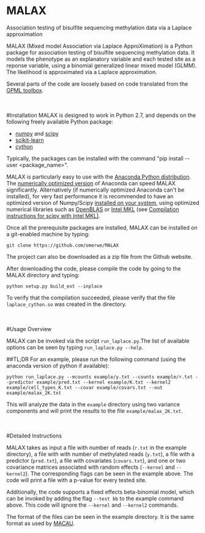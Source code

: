 # MALAX
Association testing of bisulfite sequencing methylation data via a Laplace approximation



MALAX (Mixed model Association via Laplace ApproXimation) is a Python package for association testing of bisulfite sequencing methylation data. It models the phenotype as an explanatory variable and each tested site as a reponse variable, using a binomial generalized linear mixed model (GLMM). The likelihood is approximated via a Laplace approximation.

Several parts of the code are loosely based on code translated from the [GPML toolbox](http://www.gaussianprocess.org/gpml/code/matlab/).


<br><br>
#Installation
MALAX is designed to work in Python 2.7, and depends on the following freely available Python package:
* [numpy](http://www.numpy.org/) and [scipy](http://www.scipy.org/)
* [scikit-learn](http://scikit-learn.org/stable/)
* [cython](http://cython.org/)

Typically, the packages can be installed with the command "pip install --user \<package_name\>".

MALAX is particularly easy to use with the [Anaconda Python distribution](https://store.continuum.io/cshop/anaconda). The [numerically optimized version](http://docs.continuum.io/mkl-optimizations/index) of Anaconda can speed MALAX significantly.
Alternatively (if numerically optimized Anaconda can't be installed), for very fast performance it is recommended to have an optimized version of Numpy/Scipy [installed on your system](http://www.scipy.org/scipylib/building), using optimized numerical libraries such as [OpenBLAS](http://www.openblas.net) or [Intel MKL](https://software.intel.com/en-us/intel-mkl) (see [Compilation instructions for scipy with Intel MKL)](https://software.intel.com/en-us/articles/numpyscipy-with-intel-mkl).

Once all the prerequisite packages are installed, MALAX can be installed on a git-enabled machine by typing:
```
git clone https://github.com/omerwe/MALAX
```

The project can also be downloaded as a zip file from the Github website.

After downloading the code, please compile the code by going to the MALAX directory and typing:
```
python setup.py build_ext --inplace
```
To verify that the compilation succeeded, please verify that the file `laplace_cython.so` was created in the directory.

<br><br>
#Usage Overview

MALAX can be invoked via the script `run_laplace.py`.The list of available options can be seen by typing `run_laplace.py --help`.

##TL;DR
For an example, please run the following command (using the anaconda version of python if available):
```
python run_laplace.py --mcounts example/y.txt --counts example/r.txt --predictor example/pred.txt --kernel example/K.txt --kernel2 example/cell_types_K.txt --covar example/covars.txt --out example/malax_2K.txt
```
This will analyze the data in the `example` directory using two variance components and will print the results to the file `example/malax_2K.txt`.


<br><br>
#Detailed Instructions

MALAX takes as input a file with number of reads (`r.txt` in the example directory), a file with with number of methylated reads (`y.txt`), a file with a predictor (`pred.txt`), a file with covariates (`covars.txt`), and one or two covariance matrices associated with random effects (`--kernel` and `--kernel2`). The corresponding flags can be seen in the example above. The code will print a file with a p-value for every tested site.

Additionally, the code supports a fixed effects beta-binomial model, which can be invoked by adding the flag `--test bb` to the example command above. This code will ignore the `--kernel` and `--kernel2` commands. 

The format of the files can be seen in the example directory. It is the same format as used by [MACAU](http://www.xzlab.org/software.html).




